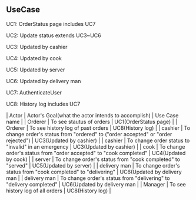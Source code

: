 ## UseCase

UC1: OrderStatus page includes UC7

UC2: Update status extends UC3~UC6

UC3: Updated by cashier

UC4: Updated by cook

UC5: Updated by server

UC6: Updated by delivery man

UC7: AuthenticateUser

UC8: History log includes UC7

| Actor | Actor's Goal(what the actor intends to accomplish) | Use Case name |
| Orderer | To see stautus of orders | UC1(OrderStatus page) |
| Orderer | To see history log of past orders | UC8(History log) |
| cashier | To change order's status from "ordered" to ("order accepted" or "order rejected") | UC3(Updated by cashier) |
| cashier | To change order status to "invalid" in an emergency | UC3(Updated by cashier) |
| cook | To change order's status from "order accepted" to "cook completed" | UC4(Updated by cook) |
| server | To change order's status from "cook completed" to "served" | UC5(Updated by server) | 
| delivery man | To change order's status from "cook completed" to "delivering" | UC6(Updated by delivery man |
| delivery man | To change order's status from "delivering" to "delivery completed" | UC6(Updated by delivery man |
| Manager | To see history log of all orders | UC8(History log) | 
